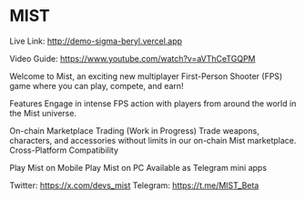 # MIST

Live Link: http://demo-sigma-beryl.vercel.app

Video Guide: https://www.youtube.com/watch?v=aVThCeTGQPM

Welcome to Mist, an exciting new multiplayer First-Person Shooter (FPS) game where you can play, compete, and earn!

Features
Engage in intense FPS action with players from around the world in the Mist universe.

On-chain Marketplace Trading (Work in Progress)
Trade weapons, characters, and accessories without limits in our on-chain Mist marketplace.
Cross-Platform Compatibility

Play Mist on Mobile
Play Mist on PC
Available as Telegram mini apps


Twitter: https://x.com/devs_mist
Telegram: https://t.me/MIST_Beta
